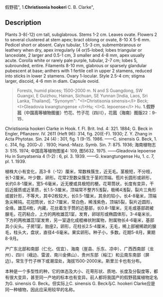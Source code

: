 假野菰",
1.**Christisonia hookeri** C. B. Clarke",

## Description
Plants 3-8(-12) cm tall, subglabrous. Stems 1-2 cm. Leaves ovate. Flowers 2 to several clustered at stem apex; bract oblong or ovate, 8-10 X 5-6 mm. Pedicel short or absent. Calyx tubular, 1.5-3 cm, submembranous or leathery when dry, apex irregularly (4 or)5-lobed; lobes triangular or lanceolate, 2 larger and 0.5-1 cm, 3 smaller and 4-8 mm, apex usually acute. Corolla white or rarely pale purple, tubular, 2-7 cm; lobes 5, subrounded, entire. Filaments 8-10 mm, glabrous or sparsely glandular pubescent at base; anthers with 1 fertile cell in upper 2 stamens, reduced into sticks in lower 2 stamens. Ovary 1-locular. Style 2.5-4 cm; stigma larger, discoid, 4-6 mm in diam. Capsule ovoid.

> Forests, humid places; 1500-2000 m. N and S Guangdong, SW Guangxi, E Guizhou, Hainan, Sichuan, SE Yunnan [India, Laos, Sri Lanka, Thailand].
  "Synonym": "&lt;I&gt;Christisonia sinensis&lt;/I&gt; Beck; &lt;I&gt;Gleadovia kwangtungense &lt;/I&gt;Hu; &lt;I&gt;G. lepoense&lt;/I&gt; Hu.
**1.假野菰（中国高等植物图鉴）竹花、竹子花（四川），花菰（海南）图版22：9-15．**

Christisonia hookeri Clarke in Hook. f. Fl. Brit. Ind. 4: 321. 1884; G. Beck in Engler, Pflanzenr. IV. 2611 (Heft 96): 314, fig. 20(E-F). 1930; Z. Y. Zhang in Acta Phytotax. Sin. 24 (4) : 301, fig. 1 (9-15. 1986. ——C. sinensis G. Beck, 1. c. 314, fig. 20(G-J) . 1930; Hand.-Mazz. Symb. Sin. 7: 875. 1936; 海南植物志3: 515. 1974; 中国高等植物图鉴4: 109, 图5632. 1975. ——Gleadovia lepoense Hu in Sunyatsenia 4 (1-2) : 6, pl. 3. 1939. ——G. kwangtungense Hu, 1. c. 7, pl. 1. 1939.

植株大小有变化，高3-8（-12）厘米，常数株簇生，近无毛。茎极短，不分枝，长1-2厘米。叶少数，卵形。花常2至数朵簇生于茎的顶端。苞片长圆形或卵形，长约0.8-1厘米，宽5-6毫米，近无梗或具极短的梗。花萼筒状，长度有变异，干后近膜质或近革质，长1.5-3厘米，顶端常不整齐5浅裂，极稀4浅裂，裂片三角形或披针形，不等大，其中2枚较大，长0.5-1厘米，其余的较小，长4-8毫米，顶端急尖稀钝。花冠筒状，长2-7厘米，常白色，稀浅紫色，顶端5裂，裂片近圆形，全缘。雄蕊4枚，内藏，花丝着生于筒的近基部，长0.8-1厘米，无毛或基部疏被腺毛，花药粘合，上方的两枚雄蕊1室，发育，卵球形或椭圆体形，3-4毫米长，下方的两枚雄蕊1室发育，另一室退化成棍棒状附属物，附属物长4-6毫米，基部具小尖头。子房1室，胎座2，卵形，花柱长2.5-4厘米，无毛，稀上部被稀疏的腺毛，柱头大，盘状，直径4-6毫米。果实卵形。种子小，多数。花期5-8月，果期8-9月。

产广东北部和南部（仁化、信宜）、海南（崖县、乐东、凉中）、广西西南部（龙州）、四川（峨边、雷波、南川金佛山）、贵州东部（榕江）和云南东南部（屏边）。常生于竹子林下或潮湿处，海拔1500-2000米。斯里兰卡也有分布。

本种是一个多型性的种，它的体态及大小、花萼形状、质地、长度及分裂度等，都有很大变异，甚至同一产地的标本也有变异。前人都将我国产的假野菰属植物定名为G. sinensis G. Beck。但实际上C. sinensis G. Beck与C. hookeri Clarke应是同一种植物，因此应采用较早的名称。

